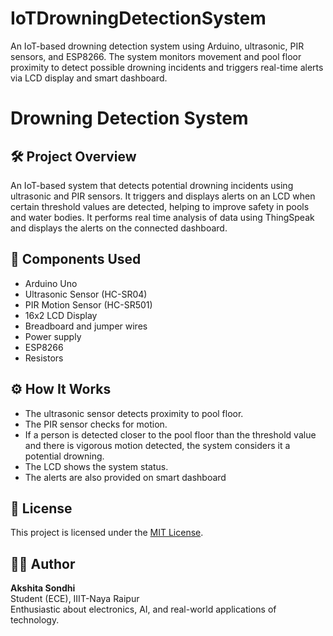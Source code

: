 # IoTDrowningDetectionSystem
An IoT-based drowning detection system using Arduino, ultrasonic, PIR sensors, and ESP8266. The system monitors movement and pool floor proximity to detect possible drowning incidents and triggers real-time alerts via LCD display and smart dashboard.

# Drowning Detection System  

## 🛠️ Project Overview
An IoT-based system that detects potential drowning incidents using ultrasonic and PIR sensors. It triggers and displays alerts on an LCD when certain threshold values are detected, helping to improve safety in pools and water bodies. It performs real time analysis of data using ThingSpeak and displays the alerts on the connected dashboard.

## 🔧 Components Used
- Arduino Uno
- Ultrasonic Sensor (HC-SR04)
- PIR Motion Sensor (HC-SR501)
- 16x2 LCD Display
- Breadboard and jumper wires
- Power supply
- ESP8266
- Resistors

## ⚙️ How It Works
- The ultrasonic sensor detects proximity to pool floor.
- The PIR sensor checks for motion.
- If a person is detected closer to the pool floor than the threshold value and there is vigorous motion detected, the system considers it a potential drowning.
- The LCD shows the system status.
- The alerts are also provided on smart dashboard

## 📝 License
This project is licensed under the [MIT License](LICENSE).

## 🙋‍♀️ Author
**Akshita Sondhi**  
Student (ECE), IIIT-Naya Raipur  
Enthusiastic about electronics, AI, and real-world applications of technology.


